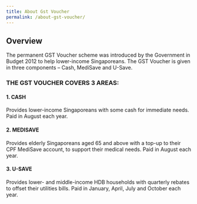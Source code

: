 ```yaml
---
title: About Gst Voucher
permalink: /about-gst-voucher/
---
```

## Overview
The permanent GST Voucher scheme was introduced by the Government in Budget 2012 to help lower-income Singaporeans. The GST Voucher is given in three components – Cash, MediSave and U-Save.
### THE GST VOUCHER COVERS 3 AREAS:
#### 1. CASH
Provides lower-income Singaporeans with some cash for immediate needs. Paid in August each year.
#### 2. MEDISAVE
Provides elderly Singaporeans aged 65 and above with a top-up to their CPF MediSave account, to support their medical needs. Paid in August each year.
#### 3. U-SAVE
Provides lower- and middle-income HDB households with​ quarterly rebates to offset their utilities bills. Paid in January, April, July and October each year.
